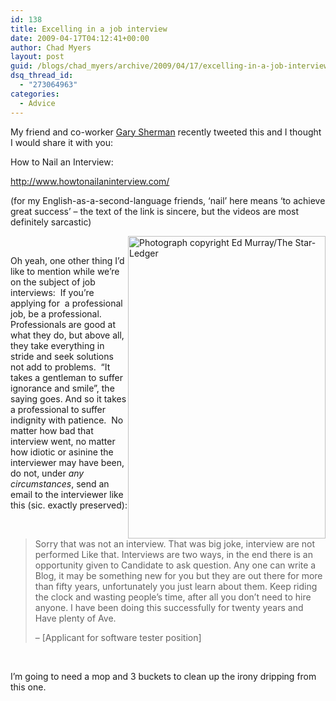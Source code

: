 ```yaml
---
id: 138
title: Excelling in a job interview
date: 2009-04-17T04:12:41+00:00
author: Chad Myers
layout: post
guid: /blogs/chad_myers/archive/2009/04/17/excelling-in-a-job-interview.aspx
dsq_thread_id:
  - "273064963"
categories:
  - Advice
---
```

My friend and co-worker [Gary Sherman](http://blogs.dovetailsoftware.com/blogs/gsherman/) recently tweeted this and I thought I would share it with you:

How to Nail an Interview:

<http://www.howtonailaninterview.com/>

(for my English-as-a-second-language friends, ‘nail’ here means ‘to achieve great success’ – the text of the link is sincere, but the videos are most definitely sarcastic)

&#160;<img style="border-top-width: 0px;border-left-width: 0px;border-bottom-width: 0px;margin-left: 0px;margin-right: 0px;border-right-width: 0px" height="484" alt="Photograph copyright Ed Murray/The Star-Ledger" src="http://lostechies.com/chadmyers/files/2011/03/large_firehousefire_3.jpg" width="316" align="right" border="0" />

Oh yeah, one other thing I’d like to mention while we’re on the subject of job interviews:&#160; If you’re applying for&#160; a professional job, be a professional.&#160; Professionals are good at what they do, but above all, they take everything in stride and seek solutions not add to problems.&#160; “It takes a gentleman to suffer ignorance and smile”, the saying goes. And so it takes a professional to suffer indignity with patience.&#160; No matter how bad that interview went, no matter how idiotic or asinine the interviewer may have been, do not, under _any circumstances_, send an email to the interviewer like this (sic. exactly preserved):

&#160;

> Sorry that was not an interview. That was big joke, interview are not performed Like that. Interviews are two ways, in the end there is an opportunity given to Candidate to ask question. Any one can write a Blog, it may be something new for you but they are out there for more than fifty years, unfortunately you just learn about them. Keep riding the clock and wasting people&#8217;s time, after all you don&#8217;t need to hire anyone. I have been doing this successfully for twenty years and Have plenty of Ave. 
> 
> &#8211; [Applicant for software tester position] 

&#160;

I’m going to need a mop and 3 buckets to clean up the irony dripping from this one.